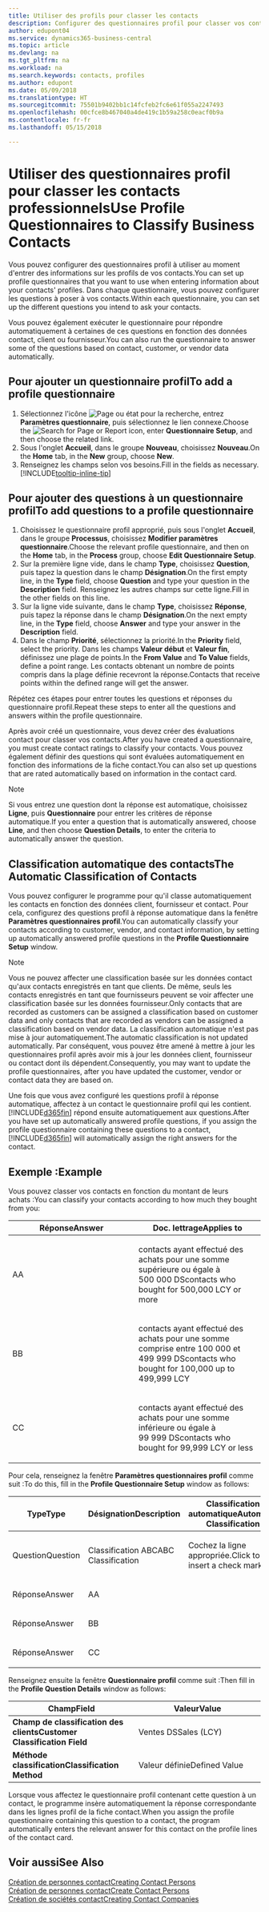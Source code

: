 ```yaml
---
title: Utiliser des profils pour classer les contacts
description: Configurer des questionnaires profil pour classer vos contacts professionnels
author: edupont04
ms.service: dynamics365-business-central
ms.topic: article
ms.devlang: na
ms.tgt_pltfrm: na
ms.workload: na
ms.search.keywords: contacts, profiles
ms.author: edupont
ms.date: 05/09/2018
ms.translationtype: HT
ms.sourcegitcommit: 75501b9402bb1c14fcfeb2fc6e61f055a2247493
ms.openlocfilehash: 00cfce8b467040a4de419c1b59a258c0eacf0b9a
ms.contentlocale: fr-fr
ms.lasthandoff: 05/15/2018

---
```


# <a name="use-profile-questionnaires-to-classify-business-contacts"></a><span data-ttu-id="61ab4-103">Utiliser des questionnaires profil pour classer les contacts professionnels</span><span class="sxs-lookup"><span data-stu-id="61ab4-103">Use Profile Questionnaires to Classify Business Contacts</span></span>
<span data-ttu-id="61ab4-104">Vous pouvez configurer des questionnaires profil à utiliser au moment d'entrer des informations sur les profils de vos contacts.</span><span class="sxs-lookup"><span data-stu-id="61ab4-104">You can set up profile questionnaires that you want to use when entering information about your contacts' profiles.</span></span> <span data-ttu-id="61ab4-105">Dans chaque questionnaire, vous pouvez configurer les questions à poser à vos contacts.</span><span class="sxs-lookup"><span data-stu-id="61ab4-105">Within each questionnaire, you can set up the different questions you intend to ask your contacts.</span></span>  

<span data-ttu-id="61ab4-106">Vous pouvez également exécuter le questionnaire pour répondre automatiquement à certaines de ces questions en fonction des données contact, client ou fournisseur.</span><span class="sxs-lookup"><span data-stu-id="61ab4-106">You can also run the questionnaire to answer some of the questions based on contact, customer, or vendor data automatically.</span></span>  

## <a name="to-add-a-profile-questionnaire"></a><span data-ttu-id="61ab4-107">Pour ajouter un questionnaire profil</span><span class="sxs-lookup"><span data-stu-id="61ab4-107">To add a profile questionnaire</span></span>
1.  <span data-ttu-id="61ab4-108">Sélectionnez l'icône ![Page ou état pour la recherche](media/ui-search/search_small.png "Page ou état pour la recherche"), entrez **Paramètres questionnaire**, puis sélectionnez le lien connexe.</span><span class="sxs-lookup"><span data-stu-id="61ab4-108">Choose the ![Search for Page or Report](media/ui-search/search_small.png "Search for Page or Report icon") icon, enter **Questionnaire Setup**, and then choose the related link.</span></span>  
2.  <span data-ttu-id="61ab4-109">Sous l'onglet **Accueil**, dans le groupe **Nouveau**, choisissez **Nouveau**.</span><span class="sxs-lookup"><span data-stu-id="61ab4-109">On the **Home** tab, in the **New** group, choose **New**.</span></span>  
3.  <span data-ttu-id="61ab4-110">Renseignez les champs selon vos besoins.</span><span class="sxs-lookup"><span data-stu-id="61ab4-110">Fill in the fields as necessary.</span></span> [!INCLUDE[tooltip-inline-tip](includes/tooltip-inline-tip_md.md)]  

## <a name="to-add-questions-to-a-profile-questionnaire"></a><span data-ttu-id="61ab4-111">Pour ajouter des questions à un questionnaire profil</span><span class="sxs-lookup"><span data-stu-id="61ab4-111">To add questions to a profile questionnaire</span></span>
1.  <span data-ttu-id="61ab4-112">Choisissez le questionnaire profil approprié, puis sous l'onglet **Accueil**, dans le groupe **Processus**, choisissez **Modifier paramètres questionnaire**.</span><span class="sxs-lookup"><span data-stu-id="61ab4-112">Choose the relevant profile questionnaire, and then on the **Home** tab, in the **Process** group, choose **Edit Questionnaire Setup**.</span></span>  
2.  <span data-ttu-id="61ab4-113">Sur la première ligne vide, dans le champ **Type**, choisissez **Question**, puis tapez la question dans le champ **Désignation**.</span><span class="sxs-lookup"><span data-stu-id="61ab4-113">On the first empty line, in the **Type** field, choose **Question** and type your question in the **Description** field.</span></span> <span data-ttu-id="61ab4-114">Renseignez les autres champs sur cette ligne.</span><span class="sxs-lookup"><span data-stu-id="61ab4-114">Fill in the other fields on this line.</span></span>  
3.  <span data-ttu-id="61ab4-115">Sur la ligne vide suivante, dans le champ **Type**, choisissez **Réponse**, puis tapez la réponse dans le champ **Désignation**.</span><span class="sxs-lookup"><span data-stu-id="61ab4-115">On the next empty line, in the **Type** field, choose **Answer** and type your answer in the **Description** field.</span></span>  
4.  <span data-ttu-id="61ab4-116">Dans le champ **Priorité**, sélectionnez la priorité.</span><span class="sxs-lookup"><span data-stu-id="61ab4-116">In the **Priority** field, select the priority.</span></span> <span data-ttu-id="61ab4-117">Dans les champs **Valeur début** et **Valeur fin**, définissez une plage de points.</span><span class="sxs-lookup"><span data-stu-id="61ab4-117">In the **From Value** and **To Value** fields, define a point range.</span></span> <span data-ttu-id="61ab4-118">Les contacts obtenant un nombre de points compris dans la plage définie recevront la réponse.</span><span class="sxs-lookup"><span data-stu-id="61ab4-118">Contacts that receive points within the defined range will get the answer.</span></span>  

<span data-ttu-id="61ab4-119">Répétez ces étapes pour entrer toutes les questions et réponses du questionnaire profil.</span><span class="sxs-lookup"><span data-stu-id="61ab4-119">Repeat these steps to enter all the questions and answers within the profile questionnaire.</span></span>

<span data-ttu-id="61ab4-120">Après avoir créé un questionnaire, vous devez créer des évaluations contact pour classer vos contacts.</span><span class="sxs-lookup"><span data-stu-id="61ab4-120">After you have created a questionnaire, you must create contact ratings to classify your contacts.</span></span> <span data-ttu-id="61ab4-121">Vous pouvez également définir des questions qui sont évaluées automatiquement en fonction des informations de la fiche contact.</span><span class="sxs-lookup"><span data-stu-id="61ab4-121">You can also set up questions that are rated automatically based on information in the contact card.</span></span>  

> [!NOTE]
> <span data-ttu-id="61ab4-122">Si vous entrez une question dont la réponse est automatique, choisissez <STRONG>Ligne</STRONG>, puis <STRONG>Questionnaire</STRONG> pour entrer les critères de réponse automatique.</span><span class="sxs-lookup"><span data-stu-id="61ab4-122">If you enter a question that is automatically answered, choose <STRONG>Line</STRONG>, and then choose <STRONG>Question Details</STRONG>, to enter the criteria to automatically answer the question.</span></span>

## <a name="the-automatic-classification-of-contacts"></a><span data-ttu-id="61ab4-123">Classification automatique des contacts</span><span class="sxs-lookup"><span data-stu-id="61ab4-123">The Automatic Classification of Contacts</span></span>
<span data-ttu-id="61ab4-124">Vous pouvez configurer le programme pour qu'il classe automatiquement les contacts en fonction des données client, fournisseur et contact. Pour cela, configurez des questions profil à réponse automatique dans la fenêtre **Paramètres questionnaires profil**.</span><span class="sxs-lookup"><span data-stu-id="61ab4-124">You can automatically classify your contacts according to customer, vendor, and contact information, by setting up automatically answered profile questions in the **Profile Questionnaire Setup** window.</span></span>  

> [!NOTE]
> <span data-ttu-id="61ab4-125">Vous ne pouvez affecter une classification basée sur les données contact qu'aux contacts enregistrés en tant que clients. De même, seuls les contacts enregistrés en tant que fournisseurs peuvent se voir affecter une classification basée sur les données fournisseur.</span><span class="sxs-lookup"><span data-stu-id="61ab4-125">Only contacts that are recorded as customers can be assigned a classification based on customer data and only contacts that are recorded as vendors can be assigned a classification based on vendor data.</span></span> <span data-ttu-id="61ab4-126">La classification automatique n'est pas mise à jour automatiquement.</span><span class="sxs-lookup"><span data-stu-id="61ab4-126">The automatic classification is not updated automatically.</span></span> <span data-ttu-id="61ab4-127">Par conséquent, vous pouvez être amené à mettre à jour les questionnaires profil après avoir mis à jour les données client, fournisseur ou contact dont ils dépendent.</span><span class="sxs-lookup"><span data-stu-id="61ab4-127">Consequently, you may want to update the profile questionnaires, after you have updated the customer, vendor or contact data they are based on.</span></span>  

<span data-ttu-id="61ab4-128">Une fois que vous avez configuré les questions profil à réponse automatique, affectez à un contact le questionnaire profil qui les contient. [!INCLUDE[d365fin](includes/d365fin_md.md)] répond ensuite automatiquement aux questions.</span><span class="sxs-lookup"><span data-stu-id="61ab4-128">After you have set up automatically answered profile questions, if you assign the profile questionnaire containing these questions to a contact, [!INCLUDE[d365fin](includes/d365fin_md.md)] will automatically assign the right answers for the contact.</span></span>  

## <a name="example"></a><span data-ttu-id="61ab4-129">Exemple :</span><span class="sxs-lookup"><span data-stu-id="61ab4-129">Example</span></span>
<span data-ttu-id="61ab4-130">Vous pouvez classer vos contacts en fonction du montant de leurs achats :</span><span class="sxs-lookup"><span data-stu-id="61ab4-130">You can classify your contacts according to how much they bought from you:</span></span>

<table>
<colgroup>
<col style="width: 50%" />
<col style="width: 50%" />
</colgroup>
<thead>
<tr class="header">
<th><span data-ttu-id="61ab4-131"><strong>Réponse</strong></span><span class="sxs-lookup"><span data-stu-id="61ab4-131"><strong>Answer</strong></span></span></th>
<th><span data-ttu-id="61ab4-132"><strong>Doc. lettrage</strong></span><span class="sxs-lookup"><span data-stu-id="61ab4-132"><strong>Applies to</strong></span></span></th>
</tr>
</thead>
<tbody>
<tr class="odd">
<td><p><span data-ttu-id="61ab4-133">A</span><span class="sxs-lookup"><span data-stu-id="61ab4-133">A</span></span></p></td>
<td><p><span data-ttu-id="61ab4-134">contacts ayant effectué des achats pour une somme supérieure ou égale à 500 000 DS</span><span class="sxs-lookup"><span data-stu-id="61ab4-134">contacts who bought for 500,000 LCY or more</span></span></p></td>
</tr>
<tr class="even">
<td><p><span data-ttu-id="61ab4-135">B</span><span class="sxs-lookup"><span data-stu-id="61ab4-135">B</span></span></p></td>
<td><p><span data-ttu-id="61ab4-136">contacts ayant effectué des achats pour une somme comprise entre 100 000 et 499 999 DS</span><span class="sxs-lookup"><span data-stu-id="61ab4-136">contacts who bought for 100,000 up to 499,999 LCY</span></span></p></td>
</tr>
<tr class="odd">
<td><p><span data-ttu-id="61ab4-137">C</span><span class="sxs-lookup"><span data-stu-id="61ab4-137">C</span></span></p></td>
<td><p><span data-ttu-id="61ab4-138">contacts ayant effectué des achats pour une somme inférieure ou égale à 99 999 DS</span><span class="sxs-lookup"><span data-stu-id="61ab4-138">contacts who bought for 99,999 LCY or less</span></span></p></td>
</tr>
</tbody>
</table>

<span data-ttu-id="61ab4-139">Pour cela, renseignez la fenêtre **Paramètres questionnaires profil** comme suit :</span><span class="sxs-lookup"><span data-stu-id="61ab4-139">To do this, fill in the **Profile Questionnaire Setup** window as follows:</span></span>


<table>
<colgroup>
<col style="width: 20%" />
<col style="width: 20%" />
<col style="width: 20%" />
<col style="width: 20%" />
<col style="width: 20%" />
</colgroup>
<thead>
<tr class="header">
<th><span data-ttu-id="61ab4-140"><strong>Type</strong></span><span class="sxs-lookup"><span data-stu-id="61ab4-140"><strong>Type</strong></span></span></th>
<th><span data-ttu-id="61ab4-141"><strong>Désignation</strong></span><span class="sxs-lookup"><span data-stu-id="61ab4-141"><strong>Description</strong></span></span></th>
<th><span data-ttu-id="61ab4-142"><strong>Classification automatique</strong></span><span class="sxs-lookup"><span data-stu-id="61ab4-142"><strong>Automatic Classification</strong></span></span></th>
<th><span data-ttu-id="61ab4-143"><strong>Valeur début</strong></span><span class="sxs-lookup"><span data-stu-id="61ab4-143"><strong>From Value</strong></span></span></th>
<th><span data-ttu-id="61ab4-144"><strong>Valeur fin</strong></span><span class="sxs-lookup"><span data-stu-id="61ab4-144"><strong>To Value</strong></span></span></th>
</tr>
</thead>
<tbody>
<tr class="odd">
<td><p><span data-ttu-id="61ab4-145">Question</span><span class="sxs-lookup"><span data-stu-id="61ab4-145">Question</span></span></p></td>
<td><p><span data-ttu-id="61ab4-146">Classification ABC</span><span class="sxs-lookup"><span data-stu-id="61ab4-146">ABC Classification</span></span></p></td>
<td><p><span data-ttu-id="61ab4-147">Cochez la ligne appropriée.</span><span class="sxs-lookup"><span data-stu-id="61ab4-147">Click to insert a check mark</span></span></p></td>
<td><p> </p></td>
<td><p> </p></td>
</tr>
<tr class="even">
<td><p><span data-ttu-id="61ab4-148">Réponse</span><span class="sxs-lookup"><span data-stu-id="61ab4-148">Answer</span></span></p></td>
<td><p><span data-ttu-id="61ab4-149">A</span><span class="sxs-lookup"><span data-stu-id="61ab4-149">A</span></span></p></td>
<td><p> </p></td>
<td><p><span data-ttu-id="61ab4-150">500,000</span><span class="sxs-lookup"><span data-stu-id="61ab4-150">500,000</span></span></p></td>
<td><p> </p></td>
</tr>
<tr class="odd">
<td><p><span data-ttu-id="61ab4-151">Réponse</span><span class="sxs-lookup"><span data-stu-id="61ab4-151">Answer</span></span></p></td>
<td><p><span data-ttu-id="61ab4-152">B</span><span class="sxs-lookup"><span data-stu-id="61ab4-152">B</span></span></p></td>
<td><p> </p></td>
<td><p><span data-ttu-id="61ab4-153">100,000</span><span class="sxs-lookup"><span data-stu-id="61ab4-153">100,000</span></span></p></td>
<td><p><span data-ttu-id="61ab4-154">499 999</span><span class="sxs-lookup"><span data-stu-id="61ab4-154">499,999</span></span></p></td>
</tr>
<tr class="even">
<td><p><span data-ttu-id="61ab4-155">Réponse</span><span class="sxs-lookup"><span data-stu-id="61ab4-155">Answer</span></span></p></td>
<td><p><span data-ttu-id="61ab4-156">C</span><span class="sxs-lookup"><span data-stu-id="61ab4-156">C</span></span></p></td>
<td><p> </p></td>
<td><p> </p></td>
<td><p><span data-ttu-id="61ab4-157">99 999</span><span class="sxs-lookup"><span data-stu-id="61ab4-157">99,999</span></span></p></td>
</tr>
</tbody>
</table>

<span data-ttu-id="61ab4-158">Renseignez ensuite la fenêtre **Questionnaire profil** comme suit :</span><span class="sxs-lookup"><span data-stu-id="61ab4-158">Then fill in the **Profile Question Details** window as follows:</span></span>
<table>
<colgroup>
<col style="width: 50%" />
<col style="width: 50%" />
</colgroup>
<thead>
<tr class="header">
<th><span data-ttu-id="61ab4-159"><strong>Champ</strong></span><span class="sxs-lookup"><span data-stu-id="61ab4-159"><strong>Field</strong></span></span></th>
<th><span data-ttu-id="61ab4-160"><strong>Valeur</strong></span><span class="sxs-lookup"><span data-stu-id="61ab4-160"><strong>Value</strong></span></span></th>
</tr>
</thead>
<tbody>
<tr>
<td><span data-ttu-id="61ab4-161"><strong>Champ de classification des clients</strong></span><span class="sxs-lookup"><span data-stu-id="61ab4-161"><strong>Customer Classification Field</strong></span></span></td>
<td><span data-ttu-id="61ab4-162"><emphasis>Ventes DS</emphasis></span><span class="sxs-lookup"><span data-stu-id="61ab4-162"><emphasis>Sales (LCY)</emphasis></span></span></td>
</tr>
<tr>
<td><span data-ttu-id="61ab4-163"><strong>Méthode classification</strong></span><span class="sxs-lookup"><span data-stu-id="61ab4-163"><strong>Classification Method</strong></span></span></td>
<td><span data-ttu-id="61ab4-164"><emphasis>Valeur définie</emphasis></span><span class="sxs-lookup"><span data-stu-id="61ab4-164"><emphasis>Defined Value</emphasis></span></span></td>
</tr>
</tbody>
</table>

<span data-ttu-id="61ab4-165">Lorsque vous affectez le questionnaire profil contenant cette question à un contact, le programme insère automatiquement la réponse correspondante dans les lignes profil de la fiche contact.</span><span class="sxs-lookup"><span data-stu-id="61ab4-165">When you assign the profile questionnaire containing this question to a contact, the program automatically enters the relevant answer for this contact on the profile lines of the contact card.</span></span>

## <a name="see-also"></a><span data-ttu-id="61ab4-166">Voir aussi</span><span class="sxs-lookup"><span data-stu-id="61ab4-166">See Also</span></span>
[<span data-ttu-id="61ab4-167">Création de personnes contact</span><span class="sxs-lookup"><span data-stu-id="61ab4-167">Creating Contact Persons</span></span>](marketing-create-contact-persons.md)  
[<span data-ttu-id="61ab4-168">Création de personnes contact</span><span class="sxs-lookup"><span data-stu-id="61ab4-168">Create Contact Persons</span></span>](marketing-how-create-contact-persons.md)  
[<span data-ttu-id="61ab4-169">Création de sociétés contact</span><span class="sxs-lookup"><span data-stu-id="61ab4-169">Creating Contact Companies</span></span>](marketing-create-contact-companies.md)  

